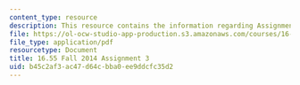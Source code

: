 ```yaml
---
content_type: resource
description: This resource contains the information regarding Assignment 3.
file: https://ol-ocw-studio-app-production.s3.amazonaws.com/courses/16-55-ionized-gases-fall-2014/b45c2af3ac47d64cbba0ee9ddcfc35d2_MIT16_55F14_Assignment3.pdf
file_type: application/pdf
resourcetype: Document
title: 16.55 Fall 2014 Assignment 3
uid: b45c2af3-ac47-d64c-bba0-ee9ddcfc35d2
---
```

